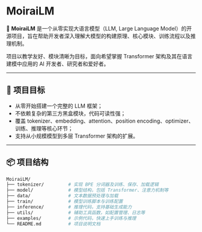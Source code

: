 # MoiraiLM

🚀 **MoiraiLM** 是一个从零实现大语言模型（LLM, Large Language Model）的开源项目，旨在帮助开发者深入理解大模型的构建原理、核心模块、训练流程以及推理机制。

项目以教学友好、模块清晰为目标，面向希望掌握 Transformer 架构及其在语言建模中应用的 AI 开发者、研究者和爱好者。

---

## 🧠 项目目标

- 从零开始搭建一个完整的 LLM 框架；
- 不依赖复杂的第三方黑盒模块，代码可读性强；
- 覆盖 tokenizer、embedding、attention、position encoding、optimizer、训练、推理等核心环节；
- 支持从小规模模型到多层 Transformer 架构的扩展。

---

## 📦 项目结构

```bash
MoiraiLM/
├── tokenizer/         # 实现 BPE 分词器及训练、保存、加载逻辑
├── model/             # 模型结构，包括 Transformer、注意力机制等
├── data/              # 文本数据预处理与加载
├── train/             # 模型训练脚本与训练配置
├── inference/         # 推理代码，支持基础生成能力
├── utils/             # 辅助工具函数，如配置管理、日志等
├── examples/          # 示例代码，快速上手训练与推理
└── README.md          # 项目说明文档
